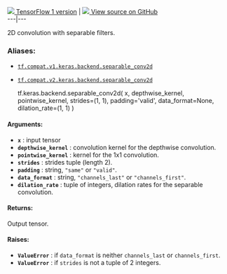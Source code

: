 [ ![](https://tensorflow.google.cn/images/tf_logo_32px.png) TensorFlow 1
version](/versions/r1.15/api_docs/python/tf/keras/backend/separable_conv2d) |
[ ![](https://tensorflow.google.cn/images/GitHub-Mark-32px.png) View source on
GitHub
](https://github.com/tensorflow/tensorflow/blob/r2.0/tensorflow/python/keras/backend.py#L5008-L5062)  
---|---  
  
2D convolution with separable filters.

### Aliases:

  * [`tf.compat.v1.keras.backend.separable_conv2d`](/api_docs/python/tf/keras/backend/separable_conv2d)
  * [`tf.compat.v2.keras.backend.separable_conv2d`](/api_docs/python/tf/keras/backend/separable_conv2d)

    
    
    tf.keras.backend.separable_conv2d(
        x,
        depthwise_kernel,
        pointwise_kernel,
        strides=(1, 1),
        padding='valid',
        data_format=None,
        dilation_rate=(1, 1)
    )
    

#### Arguments:

  * **`x`** : input tensor
  * **`depthwise_kernel`** : convolution kernel for the depthwise convolution.
  * **`pointwise_kernel`** : kernel for the 1x1 convolution.
  * **`strides`** : strides tuple (length 2).
  * **`padding`** : string, `"same"` or `"valid"`.
  * **`data_format`** : string, `"channels_last"` or `"channels_first"`.
  * **`dilation_rate`** : tuple of integers, dilation rates for the separable convolution.

#### Returns:

Output tensor.

#### Raises:

  * **`ValueError`** : if `data_format` is neither `channels_last` or `channels_first`.
  * **`ValueError`** : if `strides` is not a tuple of 2 integers.

